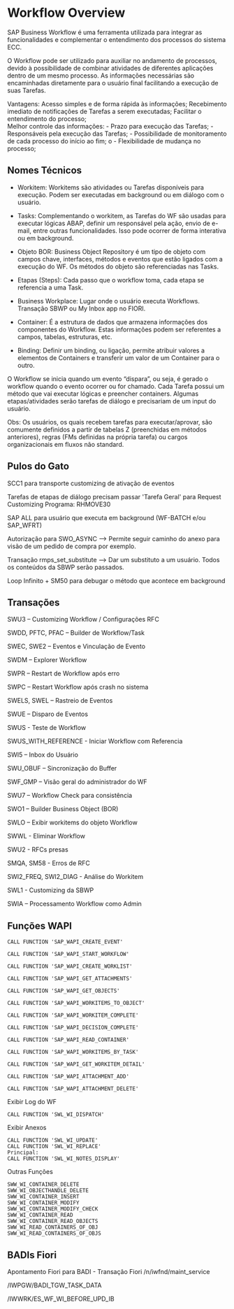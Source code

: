# Workflow Overview

SAP Business Workflow é uma ferramenta utilizada para integrar as funcionalidades e complementar o entendimento dos processos do sistema ECC. 

O Workflow pode ser utilizado para auxiliar no andamento de processos, devido à possibilidade de combinar atividades de diferentes aplicações dentro de um mesmo processo. As informações necessárias são encaminhadas diretamente para o usuário final facilitando a execução de suas Tarefas.

Vantagens: 
Acesso simples e de forma rápida às informações; 
Recebimento imediato de notificações de Tarefas a serem executadas; 
Facilitar o entendimento do processo;  
Melhor controle das informações: 
    - Prazo para execução das Tarefas; 
    - Responsáveis pela execução das Tarefas; 
    - Possibilidade de monitoramento de cada processo do início ao fim; o
    - Flexibilidade de mudança no processo;

## Nomes Técnicos

- Workitem: Workitems são atividades ou Tarefas disponíveis para execução. Podem ser executadas em background ou em diálogo com o usuário. 

- Tasks: Complementando o workitem, as Tarefas do WF são usadas para executar lógicas ABAP, definir um responsável pela ação, envio de e-mail, entre outras funcionalidades. Isso pode ocorrer de forma interativa ou em background.

- Objeto BOR: Business Object Repository é um tipo de objeto com campos chave, interfaces, métodos e eventos que estão ligados com a execução do WF. Os métodos do objeto são referenciadas nas Tasks. 

- Etapas (Steps): Cada passo que o workflow toma, cada etapa se referencia a uma Task.

- Business Workplace: Lugar onde o usuário executa Workflows. Transação SBWP ou My Inbox app no FIORI. 

- Container: É a estrutura de dados que armazena informações dos componentes do Workflow. Estas informações podem ser referentes a campos, tabelas, estruturas, etc. 

- Binding: Definir um binding, ou ligação, permite atribuir valores a elementos de Containers e transferir um valor de um Container para o outro.

O Workflow se inicia quando um evento “dispara”, ou seja, é gerado o workflow quando o evento ocorrer ou for chamado. Cada Tarefa possui um método que vai executar lógicas e preencher containers. Algumas etapas/atividades serão tarefas de diálogo e precisariam de um input do usuário.

Obs: Os usuários, os quais recebem tarefas para executar/aprovar, são comumente definidos a partir de tabelas Z (preenchidas em métodos anteriores), regras (FMs definidas na própria tarefa) ou cargos organizacionais em fluxos não standard.


## Pulos do Gato

SCC1 para transporte customizing de ativação de eventos

Tarefas de etapas de diálogo precisam passar 'Tarefa Geral' para Request Customizing
Programa: RHMOVE30

SAP ALL para usuário que executa em background (WF-BATCH e/ou SAP_WFRT) 

Autorização para SWO_ASYNC 
--> Permite seguir caminho do anexo para visão de um pedido de compra por exemplo.

Transação rmps_set_substitute
--> Dar um substituto a um usuário. Todos os conteúdos da SBWP serão passados.
 
Loop Infinito + SM50 para debugar o método que acontece em background  


## Transações

SWU3 – Customizing Workflow / Configurações RFC

SWDD, PFTC, PFAC – Builder de Workflow/Task 

SWEC, SWE2 – Eventos e Vinculação de Evento

SWDM – Explorer Workflow 

SWPR – Restart de Workflow após erro

SWPC – Restart Workflow após crash no sistema

SWELS, SWEL – Rastreio de Eventos

SWUE – Disparo de Eventos

SWUS - Teste de Workflow

SWUS_WITH_REFERENCE - Iniciar Workflow com Referencia

SWI5 – Inbox do Usuário

SWU_OBUF – Sincronização do Buffer 

SWF_GMP – Visão geral do administrador do WF

SWU7 – Workflow Check para consistência

SWO1 – Builder Business Object (BOR)

SWLO – Exibir workitems do objeto Workflow 

SWWL - Eliminar Workflow 

SWU2 - RFCs presas

SMQA, SM58 - Erros de RFC

SWI2_FREQ, SWI2_DIAG - Análise do Workitem 

SWL1 - Customizing da SBWP

SWIA – Processamento Workflow como Admin 


## Funções WAPI
```
CALL FUNCTION 'SAP_WAPI_CREATE_EVENT'

CALL FUNCTION 'SAP_WAPI_START_WORKFLOW'

CALL FUNCTION 'SAP_WAPI_CREATE_WORKLIST'

CALL FUNCTION 'SAP_WAPI_GET_ATTACHMENTS'

CALL FUNCTION 'SAP_WAPI_GET_OBJECTS'

CALL FUNCTION 'SAP_WAPI_WORKITEMS_TO_OBJECT'

CALL FUNCTION 'SAP_WAPI_WORKITEM_COMPLETE'

CALL FUNCTION 'SAP_WAPI_DECISION_COMPLETE'

CALL FUNCTION 'SAP_WAPI_READ_CONTAINER'
          
CALL FUNCTION 'SAP_WAPI_WORKITEMS_BY_TASK'

CALL FUNCTION 'SAP_WAPI_GET_WORKITEM_DETAIL'

CALL FUNCTION 'SAP_WAPI_ATTACHMENT_ADD' 

CALL FUNCTION 'SAP_WAPI_ATTACHMENT_DELETE'
```

Exibir Log do WF
```
CALL FUNCTION 'SWL_WI_DISPATCH'
```

Exibir Anexos
```
CALL FUNCTION 'SWL_WI_UPDATE' 
CALL FUNCTION 'SWL_WI_REPLACE'
Principal:
CALL FUNCTION 'SWL_WI_NOTES_DISPLAY'
```

Outras Funções
```
SWW_WI_CONTAINER_DELETE
SWW_WI_OBJECTHANDLE_DELETE
SWW_WI_CONTAINER_INSERT
SWW_WI_CONTAINER_MODIFY
SWW_WI_CONTAINER_MODIFY_CHECK
SWW_WI_CONTAINER_READ
SWW_WI_CONTAINER_READ_OBJECTS
SWW_WI_READ_CONTAINERS_OF_OBJ
SWW_WI_READ_CONTAINERS_OF_OBJS
```

## BADIs Fiori

Apontamento Fiori para BADI - Transação Fiori /n/iwfnd/maint_service

/IWPGW/BADI_TGW_TASK_DATA

/IWWRK/ES_WF_WI_BEFORE_UPD_IB